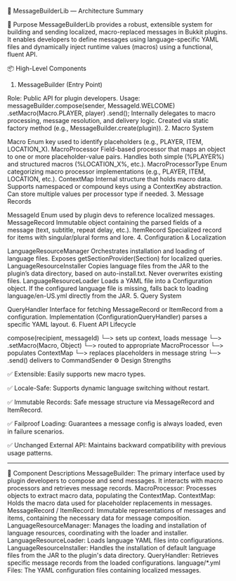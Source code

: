 🧾 MessageBuilderLib — Architecture Summary

🔧 Purpose
MessageBuilderLib provides a robust, extensible system for building and sending localized, macro-replaced messages in Bukkit plugins. It enables developers to define messages using language-specific YAML files and dynamically inject runtime values (macros) using a functional, fluent API.

📦 High-Level Components
1. MessageBuilder (Entry Point)

Role: Public API for plugin developers.
Usage:
messageBuilder.compose(sender, MessageId.WELCOME)
.setMacro(Macro.PLAYER, player)
.send();
Internally delegates to macro processing, message resolution, and delivery logic.
Created via static factory method (e.g., MessageBuilder.create(plugin)).
2. Macro System

Macro
Enum key used to identify placeholders (e.g., PLAYER, ITEM, LOCATION_X).
MacroProcessor
Field-based processor that maps an object to one or more placeholder-value pairs.
Handles both simple (%PLAYER%) and structured macros (%LOCATION_X%, etc.).
MacroProcessorType
Enum categorizing macro processor implementations (e.g., PLAYER, ITEM, LOCATION, etc.).
ContextMap
Internal structure that holds macro data.
Supports namespaced or compound keys using a ContextKey abstraction.
Can store multiple values per processor type if needed.
3. Message Records

MessageId
Enum used by plugin devs to reference localized messages.
MessageRecord
Immutable object containing the parsed fields of a message (text, subtitle, repeat delay, etc.).
ItemRecord
Specialized record for items with singular/plural forms and lore.
4. Configuration & Localization

LanguageResourceManager
Orchestrates installation and loading of language files.
Exposes getSectionProvider(Section) for localized queries.
LanguageResourceInstaller
Copies language files from the JAR to the plugin’s data directory, based on auto-install.txt.
Never overwrites existing files.
LanguageResourceLoader
Loads a YAML file into a Configuration object.
If the configured language file is missing, falls back to loading language/en-US.yml directly from the JAR.
5. Query System

QueryHandler
Interface for fetching MessageRecord or ItemRecord from a configuration.
Implementation (ConfigurationQueryHandler) parses a specific YAML layout.
6. Fluent API Lifecycle

compose(recipient, messageId)
└─> sets up context, loads message
└─> .setMacro(Macro, Object)
└─> routed to appropriate MacroProcessor
└─> populates ContextMap
└─> replaces placeholders in message string
└─> .send() delivers to CommandSender
⚙️ Design Strengths

✅ Extensible: Easily supports new macro types.

✅ Locale-Safe: Supports dynamic language switching without restart.

✅ Immutable Records: Safe message structure via MessageRecord and ItemRecord.

✅ Failproof Loading: Guarantees a message config is always loaded, even in failure scenarios.

✅ Unchanged External API: Maintains backward compatibility with previous usage patterns.

----------------

🧾 Component Descriptions
MessageBuilder: The primary interface used by plugin developers to compose and send messages. It interacts with macro processors and retrieves message records.
MacroProcessor: Processes objects to extract macro data, populating the ContextMap.
ContextMap: Holds the macro data used for placeholder replacements in messages.
MessageRecord / ItemRecord: Immutable representations of messages and items, containing the necessary data for message composition.
LanguageResourceManager: Manages the loading and installation of language resources, coordinating with the loader and installer.
LanguageResourceLoader: Loads language YAML files into configurations.
LanguageResourceInstaller: Handles the installation of default language files from the JAR to the plugin's data directory.
QueryHandler: Retrieves specific message records from the loaded configurations.
language/*.yml Files: The YAML configuration files containing localized messages.

